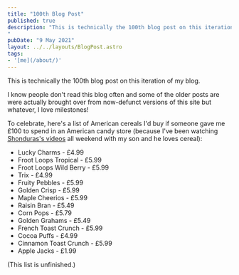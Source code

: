 ```yaml
---
title: "100th Blog Post"
published: true
description: "This is technically the 100th blog post on this iteration of my blog.
"
pubDate: "9 May 2021"
layout: ../../layouts/BlogPost.astro
tags:
- '[me](/about/)'
---
```


This is technically the 100th blog post on this iteration of my blog.

I know people don't read this blog often and some of the older posts are were actually brought over from now-defunct versions of this site but whatever, I love milestones!

To celebrate, here's a list of American cereals I'd buy if someone gave me £100 to spend in an American candy store (because I've been watching [Shonduras's videos](https://www.youtube.com/user/Shonduras) all weekend with my son and he loves cereal):

- Lucky Charms - £4.99
- Froot Loops Tropical - £5.99
- Froot Loops Wild Berry - £5.99
- Trix - £4.99
- Fruity Pebbles - £5.99
- Golden Crisp - £5.99
- Maple Cheerios - £5.99
- Raisin Bran - £5.49
- Corn Pops - £5.79
- Golden Grahams - £5.49
- French Toast Crunch - £5.99
- Cocoa Puffs - £4.99
- Cinnamon Toast Crunch - £5.99
- Apple Jacks - £1.99

(This list is unfinished.)

